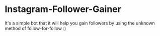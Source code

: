 # Instagram-Follower-Gainer
It's a simple bot that it will help you gain followers by using the unknown method of follow-for-follow :)
